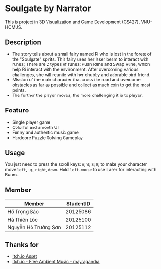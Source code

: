 # Soulgate by Narrator

This is project in 3D Visualization and Game Development (CS427), VNU-HCMUS.

## Description
- The story tells about a small fairy named Ri who is lost in the forest of the "Soulgate" spirits. This fairy uses her laser beam to interact with runes; There are 2 types of runes: Push Rune and Swap Rune, which help Ri interact with the environment. After overcoming various challenges, she will reunite with her chubby and adorable bird friend.
- Mission of the main character that cross the road and overcome obstacles as far as possible and collect as much coin to get the most points.
- The further the player moves, the more challenging it is to player.
## Feature
- Single player game
- Colorful and smooth UI
- Funny and authentic music game
- Hardcore Puzzle Solving Gameplay

## Usage

You just need to press the scroll keys: `A`; `W`; `S`; `D`; to make your character move `left`, `up`, `right`, `down`.
Hold `left-mouse` to use Laser for interacting with Runes.

## Member

| Member               | StudentID |
| -------------------- | --------- |
| Hồ Trọng Bảo         | 20125086  |
| Hà Thiên Lộc         | 20125100  |
| Nguyễn Hồ Trường Sơn | 20125112  |

## Thanks for
- <a href="https://itch.io/game-assets" title="Itch.io">Itch.io Asset</a>
- <a href="https://mayragandra.itch.io/freeambientmusic" title="Zapsplat">Itch.io - Free Ambient Music - mayragandra</a>